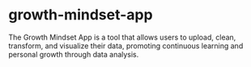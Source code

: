 # growth-mindset-app
The Growth Mindset App is a tool that allows users to upload, clean, transform, and visualize their data, promoting continuous learning and personal growth through data analysis.
